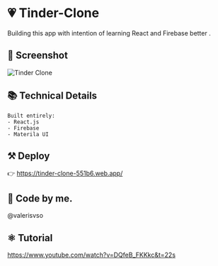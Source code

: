 # 💗 Tinder-Clone

Building this app with intention of learning React and Firebase better .

## 📱 Screenshot

![Tinder Clone](https://github.com/valerisvso/tinder-clone/blob/main/public/localhost_3000_chat_%2520Elon%2520Musk(iPhone%206_7_8)%20(2).png)


## 📚 Technical Details
```
Built entirely:
- React.js
- Firebase
- Materila UI
```

## ⚒ Deploy 
👉 https://tinder-clone-551b6.web.app/

## 🙋 Code by me. 
@valerisvso

## ⚛ Tutorial
https://www.youtube.com/watch?v=DQfeB_FKKkc&t=22s
